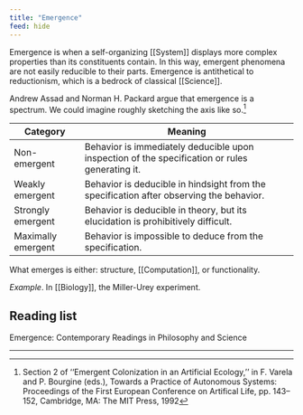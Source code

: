 ```yaml
---
title: "Emergence"
feed: hide
---
```


Emergence is when a self-organizing [[System]] displays more complex properties than its constituents contain. In this way, emergent phenomena are not easily reducible to their parts. Emergence is antithetical to reductionism, which is a bedrock of classical [[Science]]. 

Andrew Assad and Norman H. Packard argue that emergence is a spectrum. We could imagine roughly sketching the axis like so.[^spectrum]

|Category|Meaning|
|---------|-------|
|Non-emergent|Behavior is immediately deducible upon inspection of the specification or rules generating it.|
|Weakly emergent|Behavior is deducible in hindsight from the specification after observing the behavior.|
|Strongly emergent|Behavior is deducible in theory, but its elucidation is prohibitively difficult.|
|Maximally emergent|Behavior is impossible to deduce from the specification.|

What emerges is either: structure, [[Computation]], or functionality.

[^spectrum]: Section 2 of ‘‘Emergent Colonization in an Artificial Ecology,’’ in F. Varela and P. Bourgine (eds.), Towards a Practice of Autonomous Systems: Proceedings of the First European Conference on Artifical Life, pp. 143–152, Cambridge, MA: The MIT Press, 1992

_Example_. In [[Biology]], the Miller-Urey experiment.

## Reading list

Emergence: Contemporary Readings in Philosophy and Science


----